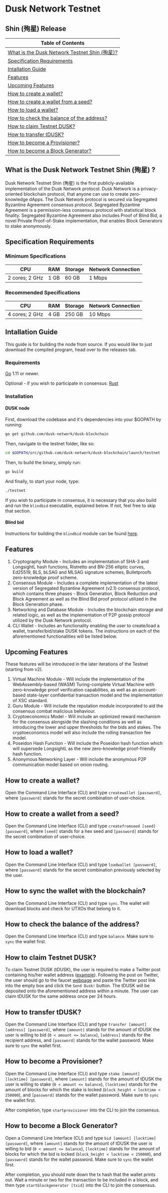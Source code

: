 # Dusk Network Testnet 
## Shin (殉星) Release
|Table of Contents|
|---|
|[What is the Dusk Network Testnet Shin (殉星)?](#what-is-the-dusk-network-testnet-v1-shin)|
|[Specification Requirements](#specification-requirements)|
|[Intallation Guide](#intallation-guide)|
|[Features](#features)|
|[Upcoming Features](#upcoming-features)|
|[How to create a wallet?](#how-to-create-a-wallet)|
|[How to create a wallet from a seed?](#how-to-create-a-wallet-from-a-seed)|
|[How to load a wallet?](#how-to-load-a-wallet)|
|[How to check the balance of the address?](#how-to-check-the-balance-of-the-address)|
|[How to claim Testnet DUSK?](#how-to-claim-testnet-dusk)|
|[How to transfer tDUSK?](#how-to-transfer-tdusk)|
|[How to become a Provisioner?](#how-to-become-a-provisioner)|
|[How to become a Block Generator?](#how-to-become-a-block-generator)|
## What is the Dusk Network Testnet Shin (殉星) ?
Dusk Network Testnet Shin (殉星) is the first publicly-available implementation of the Dusk Network protocol. Dusk Network is a privacy-oriented blockchain protocol, that anyone can use to create zero-knowledge dApps. The Dusk Network protocol is secured via Segregated Byzantine Agreement consensus protocol. Segregated Byzantine Agreement is a permission-less consensus protocol with statistical block finality. Segregated Byzantine Agreement also includes Proof of Blind Bid, a novel Private Proof-of-Stake implementation, that enables Block Generators to stake anonymously.
## Specification Requirements
### Minimum Specifications
| CPU | RAM | Storage | Network Connection |
|---|---|---|---|
|2 cores; 2 GHz| 1 GB | 60 GB | 1 Mbps |
### Recommended Specifications
| CPU | RAM | Storage | Network Connection |
|---|---|---|---|
|4 cores; 2 GHz| 4 GB | 250 GB | 10 Mbps |
## Intallation Guide
This guide is for building the node from source. If you would like to just download the compiled program, head over to the releases tab. 

### Requirements
[Go](https://golang.org/) 1.11 or newer.

Optional - if you wish to participate in consensus: [Rust](https://www.rust-lang.org/tools/install)

### Installation 
#### DUSK node
First, download the codebase and it's dependencies into your $GOPATH by running:
```bash
go get github.com/dusk-network/dusk-blockchain
```
Then, navigate to the testnet folder, like so:
```bash
cd $GOPATH/src/github.com/dusk-network/dusk-blockchain/launch/testnet
```
Then, to build the binary, simply run:
```bash
go build
```

And finally, to start your node, type:
```bash
./testnet
```

If you wish to participate in consensus, it is necessary that you also build and run the `blindbid` executable, explained below. If not, feel free to skip that section.
#### Blind bid 
Instructions for building the `blindbid` module can be found [here](https://github.com/dusk-network/dusk-blindbidproof/blob/master/Readme.md#how-to-build).
## Features
1. Cryptography Module - Includes an implementation of SHA-3 and LongsightL hash functions, Ristretto and BN-256 elliptic curves, Ed25519, BLS, bLSAG and MLSAG signature schemes, Bulletproofs zero-knowledge proof scheme.
2. Consensus Module - Includes a complete implementation of the latest version of Segregated Byzantine Agreement (v2.1) consensus protocol, which contains three phases - Block Generation, Block Reduction and Block Agreement as well as the Blind Bid proof protocol utilized in the Block Generation phase.
3. Networking and Database Module - Includes the blockchain storage and related logic, as well as the implementation of P2P gossip protocol utilized by the Dusk Network protocol.
4. CLI Wallet - Includes an functionality enabling the user to create/load a wallet, transfer/bid/stake DUSK tokens. The instructions on each of the aforementioned functionalities will be listed below. 
## Upcoming Features
These features will be introduced in the later iterations of the Testnet (starting from v2).
1. Virtual Machine Module - Will include the implementation of the WebAssembly-based (WASM) Turing-complete Virtual Machine with zero-knowledge proof verification capabilities, as well as an account-based state-layer confidential transaction model and the implementation of XSC standard.
2. Guru Module - Will include the reputation module incorporated to aid the consensus combat malicious behaviour.
3. Cryptoeconomics Model - Will include an optimized reward mechanism for the consensus alongside the slashing conditions as well as introducing the lower and upper thresholds for the bids and stakes. The cryptoeconomics model will also include the rolling transaction fee model.
4. Poseidon Hash Function - Will include the Poseidon hash function which will supersede LongsightL as the new zero-knowledge proof-friendly hash function.
5. Anonymous Networking Layer - Will include the anonymous P2P communication model based on onion routing.
## How to create a wallet?
Open the Command Line Interface (CLI) and type `createwallet [password]`, where `[password]` stands for the secret combination of user-choice.
## How to create a wallet from a seed?
Open the Command Line Interface (CLI) and type `createfromseed [seed] [password]`, where `[seed]` stands for a hex seed and `[password]` stands for the secret combination of user-choice.
## How to load a wallet?
Open the Command Line Interface (CLI) and type `loadwallet [password]`, where `[password]` stands for the secret combination previously selected by the user.
## How to sync the wallet with the blockchain?
Open the Command Line Interface (CLI) and type `sync`. The wallet will download blocks and check for UTXOs that belong to it.
## How to check the balance of the address?
Open the Command Line Interface (CLI) and type `balance`. Make sure to `sync` the wallet first.
## How to claim Testnet DUSK?
To claim Testnet DUSK (tDUSK), the user is required to make a Twitter post containing his/her wallet address ([example](https://twitter.com/ellie12496641/status/1147604746280361984)). Following the post on Twitter, the user should go to the faucet [webpage](https://faucet.dusk.network/) and paste the Twitter post link into the empty box and click the `Send Dusk!` button. The tDUSK will be deposited onto the aforementioned address within a minute. The user can claim tDUSK for the same address once per 24 hours.
## How to transfer tDUSK?
Open the Command Line Interface (CLI) and type `transfer [amount] [address] [password]`, where `[amount]` stands for the amount of tDUSK the user is willing to bid (`0 < amount <= balance`), `[address]` stands for the recipient address, and `[password]` stands for the wallet password. Make sure to `sync` the wallet first.
## How to become a Provisioner?
Open the Command Line Interface (CLI) and type `stake [amount] [locktime] [password]`, where `[amount]` stands for the amount of tDUSK the user is willing to stake (`0 < amount <= balance`), `[locktime]` stands for the amount of blocks for which the stake is locked (`block_height < locktime < 250000`), and `[password]` stands for the wallet password. Make sure to `sync` the wallet first.

After completion, type `startprovisioner` into the CLI to join the consensus.
## How to become a Block Generator?
Open a Command Line Interface (CLI) and type `bid [amount] [locktime] [password]`, where `[amount]` stands for the amount of tDUSK the user is willing to bid (`0 < amount <= balance`), `[locktime]` stands for the amount of blocks for which the bid is locked (`block_height < locktime < 250000`), and `[password]` stands for the wallet password. Make sure to `sync` the wallet first.

After completion, you should note down the tx hash that the wallet prints out. Wait a minute or two for the transaction to be included in a block, and then type `startblockgenerator [txid]` into the CLI to join the consensus.
